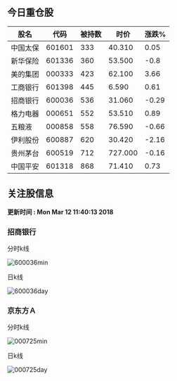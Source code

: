 
## 今日重仓股 

|股名|代码|被持数|时价|涨跌%|
|---|---|---|---|---|
|中国太保|601601|333|40.310|0.05|
|新华保险|601336|360|53.500|-0.8|
|美的集团|000333|423|62.100|3.66|
|工商银行|601398|445|6.590|0.61|
|招商银行|600036|536|31.060|-0.29|
|格力电器|000651|552|53.510|0.89|
|五粮液|000858|558|76.590|-0.66|
|伊利股份|600887|620|30.420|-2.16|
|贵州茅台|600519|712|727.000|-0.16|
|中国平安|601318|868|71.410|0.73|

## 关注股信息
**更新时间 : Mon Mar 12 11:40:13 2018**
### 招商银行 
分时k线

![600036min](http://image.sinajs.cn/newchart/min/n/sh600036.gif)

日k线

![600036day](http://image.sinajs.cn/newchart/daily/n/sh600036.gif)

### 京东方Ａ 
分时k线

![000725min](http://image.sinajs.cn/newchart/min/n/sz000725.gif)

日k线

![000725day](http://image.sinajs.cn/newchart/daily/n/sz000725.gif)

